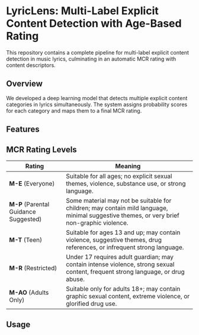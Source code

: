 # LyricLens: Multi-Label Explicit Content Detection with Age-Based Rating
This repository contains a complete pipeline for multi-label explicit content detection in music lyrics, culminating in an automatic MCR rating with content descriptors.

## Overview
We developed a deep learning model that detects multiple explicit content categories in lyrics simultaneously. The system assigns probability scores for each category and maps them to a final MCR rating.

## Features

## MCR Rating Levels
| Rating | Meaning |
|--------|---------|
| **M-E** (Everyone) | Suitable for all ages; no explicit sexual themes, violence, substance use, or strong language. |
| **M-P** (Parental Guidance Suggested) | Some material may not be suitable for children; may contain mild language, minimal suggestive themes, or very brief non-graphic violence. |
| **M-T** (Teen) | Suitable for ages 13 and up; may contain violence, suggestive themes, drug references, or infrequent strong language. |
| **M-R** (Restricted) | Under 17 requires adult guardian; may contain intense violence, strong sexual content, frequent strong language, or drug abuse. |
| **M-AO** (Adults Only) | Suitable only for adults 18+; may contain graphic sexual content, extreme violence, or glorified drug use. |

## Usage
